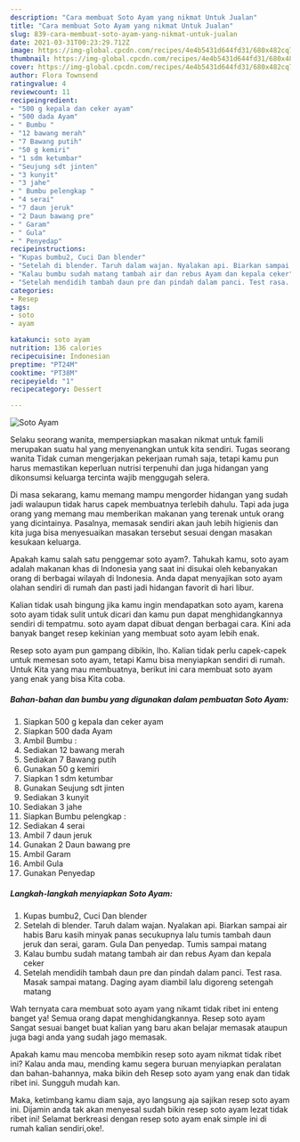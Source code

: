 ```yaml
---
description: "Cara membuat Soto Ayam yang nikmat Untuk Jualan"
title: "Cara membuat Soto Ayam yang nikmat Untuk Jualan"
slug: 839-cara-membuat-soto-ayam-yang-nikmat-untuk-jualan
date: 2021-03-31T00:23:29.712Z
image: https://img-global.cpcdn.com/recipes/4e4b5431d644fd31/680x482cq70/soto-ayam-foto-resep-utama.jpg
thumbnail: https://img-global.cpcdn.com/recipes/4e4b5431d644fd31/680x482cq70/soto-ayam-foto-resep-utama.jpg
cover: https://img-global.cpcdn.com/recipes/4e4b5431d644fd31/680x482cq70/soto-ayam-foto-resep-utama.jpg
author: Flora Townsend
ratingvalue: 4
reviewcount: 11
recipeingredient:
- "500 g kepala dan ceker ayam"
- "500 dada Ayam"
- " Bumbu "
- "12 bawang merah"
- "7 Bawang putih"
- "50 g kemiri"
- "1 sdm ketumbar"
- "Seujung sdt jinten"
- "3 kunyit"
- "3 jahe"
- " Bumbu pelengkap "
- "4 serai"
- "7 daun jeruk"
- "2 Daun bawang pre"
- " Garam"
- " Gula"
- " Penyedap"
recipeinstructions:
- "Kupas bumbu2, Cuci Dan blender"
- "Setelah di blender. Taruh dalam wajan. Nyalakan api. Biarkan sampai air habis Baru kasih minyak panas secukupnya lalu tumis tambah daun jeruk dan serai, garam. Gula Dan penyedap. Tumis sampai matang"
- "Kalau bumbu sudah matang tambah air dan rebus Ayam dan kepala ceker"
- "Setelah mendidih tambah daun pre dan pindah dalam panci. Test rasa. Masak sampai matang. Daging ayam diambil lalu digoreng setengah matang"
categories:
- Resep
tags:
- soto
- ayam

katakunci: soto ayam 
nutrition: 136 calories
recipecuisine: Indonesian
preptime: "PT24M"
cooktime: "PT38M"
recipeyield: "1"
recipecategory: Dessert

---
```



![Soto Ayam](https://img-global.cpcdn.com/recipes/4e4b5431d644fd31/680x482cq70/soto-ayam-foto-resep-utama.jpg)

Selaku seorang wanita, mempersiapkan masakan nikmat untuk famili merupakan suatu hal yang menyenangkan untuk kita sendiri. Tugas seorang  wanita Tidak cuman mengerjakan pekerjaan rumah saja, tetapi kamu pun harus memastikan keperluan nutrisi terpenuhi dan juga hidangan yang dikonsumsi keluarga tercinta wajib menggugah selera.

Di masa  sekarang, kamu memang mampu mengorder hidangan yang sudah jadi walaupun tidak harus capek membuatnya terlebih dahulu. Tapi ada juga orang yang memang mau memberikan makanan yang terenak untuk orang yang dicintainya. Pasalnya, memasak sendiri akan jauh lebih higienis dan kita juga bisa menyesuaikan masakan tersebut sesuai dengan masakan kesukaan keluarga. 



Apakah kamu salah satu penggemar soto ayam?. Tahukah kamu, soto ayam adalah makanan khas di Indonesia yang saat ini disukai oleh kebanyakan orang di berbagai wilayah di Indonesia. Anda dapat menyajikan soto ayam olahan sendiri di rumah dan pasti jadi hidangan favorit di hari libur.

Kalian tidak usah bingung jika kamu ingin mendapatkan soto ayam, karena soto ayam tidak sulit untuk dicari dan kamu pun dapat menghidangkannya sendiri di tempatmu. soto ayam dapat dibuat dengan berbagai cara. Kini ada banyak banget resep kekinian yang membuat soto ayam lebih enak.

Resep soto ayam pun gampang dibikin, lho. Kalian tidak perlu capek-capek untuk memesan soto ayam, tetapi Kamu bisa menyiapkan sendiri di rumah. Untuk Kita yang mau membuatnya, berikut ini cara membuat soto ayam yang enak yang bisa Kita coba.

<!--inarticleads1-->

##### Bahan-bahan dan bumbu yang digunakan dalam pembuatan Soto Ayam:

1. Siapkan 500 g kepala dan ceker ayam
1. Siapkan 500 dada Ayam
1. Ambil  Bumbu :
1. Sediakan 12 bawang merah
1. Sediakan 7 Bawang putih
1. Gunakan 50 g kemiri
1. Siapkan 1 sdm ketumbar
1. Gunakan Seujung sdt jinten
1. Sediakan 3 kunyit
1. Sediakan 3 jahe
1. Siapkan  Bumbu pelengkap :
1. Sediakan 4 serai
1. Ambil 7 daun jeruk
1. Gunakan 2 Daun bawang pre
1. Ambil  Garam
1. Ambil  Gula
1. Gunakan  Penyedap




<!--inarticleads2-->

##### Langkah-langkah menyiapkan Soto Ayam:

1. Kupas bumbu2, Cuci Dan blender
1. Setelah di blender. Taruh dalam wajan. Nyalakan api. Biarkan sampai air habis Baru kasih minyak panas secukupnya lalu tumis tambah daun jeruk dan serai, garam. Gula Dan penyedap. Tumis sampai matang
1. Kalau bumbu sudah matang tambah air dan rebus Ayam dan kepala ceker
1. Setelah mendidih tambah daun pre dan pindah dalam panci. Test rasa. Masak sampai matang. Daging ayam diambil lalu digoreng setengah matang




Wah ternyata cara membuat soto ayam yang nikamt tidak ribet ini enteng banget ya! Semua orang dapat menghidangkannya. Resep soto ayam Sangat sesuai banget buat kalian yang baru akan belajar memasak ataupun juga bagi anda yang sudah jago memasak.

Apakah kamu mau mencoba membikin resep soto ayam nikmat tidak ribet ini? Kalau anda mau, mending kamu segera buruan menyiapkan peralatan dan bahan-bahannya, maka bikin deh Resep soto ayam yang enak dan tidak ribet ini. Sungguh mudah kan. 

Maka, ketimbang kamu diam saja, ayo langsung aja sajikan resep soto ayam ini. Dijamin anda tak akan menyesal sudah bikin resep soto ayam lezat tidak ribet ini! Selamat berkreasi dengan resep soto ayam enak simple ini di rumah kalian sendiri,oke!.

